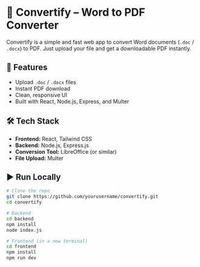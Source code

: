 # 📝 Convertify – Word to PDF Converter

Convertify is a simple and fast web app to convert Word documents (`.doc` / `.docx`) to PDF. Just upload your file and get a downloadable PDF instantly.

## 🚀 Features

- Upload `.doc` / `.docx` files  
- Instant PDF download  
- Clean, responsive UI  
- Built with React, Node.js, Express, and Multer  

## 🛠️ Tech Stack

- **Frontend:** React, Tailwind CSS  
- **Backend:** Node.js, Express.js  
- **Conversion Tool:** LibreOffice (or similar)  
- **File Upload:** Multer  

## ▶️ Run Locally

```bash
# Clone the repo
git clone https://github.com/yourusername/convertify.git
cd convertify

# Backend
cd backend
npm install
node index.js

# Frontend (in a new terminal)
cd frontend
npm install
npm run dev


